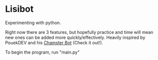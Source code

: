 # Lisibot
 Experimenting with python.
 
 Right now there are 3 features, but hopefully practice and time will mean new ones can be added more quickly/effectively.
 Heavily inspired by PouekDEV and his [Chamster Bot](https://github.com/PouekDEV/ChamsterBot) (Check it out!).

To begin the program, run "main.py"

